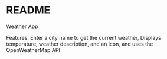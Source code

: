 # README

Weather App

Features:
Enter a city name to get the current weather,
Displays temperature, weather description, and an icon,
and uses the OpenWeatherMap API


